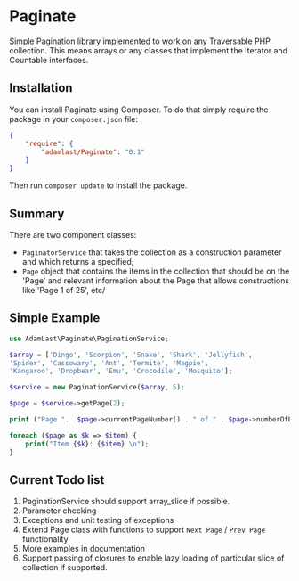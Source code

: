 # Paginate

Simple Pagination library implemented to work on any Traversable PHP collection. This means arrays or any classes that implement the Iterator and Countable interfaces.

## Installation

You can install Paginate using Composer. To do that simply require the package in your `composer.json` file:

```json
{
    "require": {
        "adamlast/Paginate": "0.1"
    }
}
```

Then run `composer update` to install the package.

## Summary

There are two component classes:

* `PaginatorService` that takes the collection as a construction parameter and which returns a specified;
* `Page` object that contains the items in the collection that should be on the 'Page' and relevant information about the Page that allows constructions like 'Page 1 of 25', etc/

## Simple Example

```php
use AdamLast\Paginate\PaginationService;

$array = ['Dingo', 'Scorpion', 'Snake', 'Shark', 'Jellyfish',
'Spider', 'Cassowary', 'Ant', 'Termite', 'Magpie',
'Kangaroo', 'Dropbear', 'Emu', 'Crocodile', 'Mosquito'];

$service = new PaginationService($array, 5);

$page = $service->getPage(2);

print ("Page ".  $page->currentPageNumber() . " of " . $page->numberOfPages(). "\n");

foreach ($page as $k => $item) {
    print("Item {$k}: {$item} \n");
}
```

## Current Todo list
1. PaginationService should support array_slice if possible.
2. Parameter checking
3. Exceptions and unit testing of exceptions
4. Extend Page class with functions to support `Next Page` / `Prev Page` functionality
6. More examples in documentation
7. Support passing of closures to enable lazy loading of particular slice of collection if supported.

